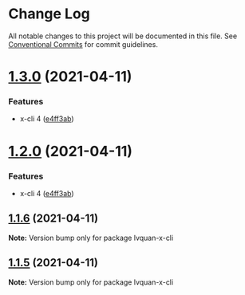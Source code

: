 # Change Log

All notable changes to this project will be documented in this file.
See [Conventional Commits](https://conventionalcommits.org) for commit guidelines.

<a name="1.3.0"></a>
# [1.3.0](https://github.com/lvyuang/lerna-yarn-workspaces-example-master/compare/lvquan-x-cli@1.1.6...lvquan-x-cli@1.3.0) (2021-04-11)


### Features

* x-cli 4 ([e4ff3ab](https://github.com/lvyuang/lerna-yarn-workspaces-example-master/commit/e4ff3ab))




<a name="1.2.0"></a>
# [1.2.0](https://github.com/lvyuang/lerna-yarn-workspaces-example-master/compare/lvquan-x-cli@1.1.6...lvquan-x-cli@1.2.0) (2021-04-11)


### Features

* x-cli 4 ([e4ff3ab](https://github.com/lvyuang/lerna-yarn-workspaces-example-master/commit/e4ff3ab))




<a name="1.1.6"></a>
## [1.1.6](https://github.com/lvyuang/lerna-yarn-workspaces-example-master/compare/lvquan-x-cli@1.1.5...lvquan-x-cli@1.1.6) (2021-04-11)




**Note:** Version bump only for package lvquan-x-cli

<a name="1.1.5"></a>
## [1.1.5](https://github.com/lvyuang/lerna-yarn-workspaces-example-master/compare/lvquan-x-cli@1.1.4...lvquan-x-cli@1.1.5) (2021-04-11)




**Note:** Version bump only for package lvquan-x-cli

